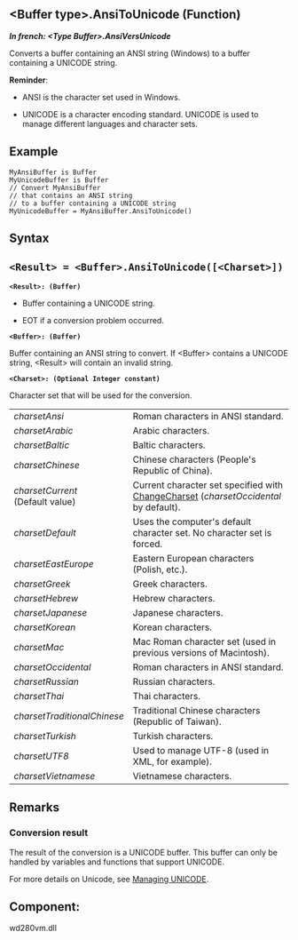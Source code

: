 
## &lt;Buffer type&gt;.AnsiToUnicode (Function)

***In french: &lt;Type Buffer&gt;.AnsiVersUnicode***



<a name="XUse"></a>
<a name="Use"></a>
<a name="description"></a>
Converts a buffer containing an ANSI string (Windows) to a buffer containing a UNICODE string.

**Reminder**: 

- ANSI is the character set used in Windows.

- UNICODE is a character encoding standard. UNICODE is used to manage different languages and character sets.







<a name="Example1"></a>
<a name="sample_code"></a>

## Example


```wl
MyAnsiBuffer is Buffer
MyUnicodeBuffer is Buffer
// Convert MyAnsiBuffer
// that contains an ANSI string
// to a buffer containing a UNICODE string
MyUnicodeBuffer = MyAnsiBuffer.AnsiToUnicode()
```


<a name="Example2"></a>

<a name="XSYNTAX"></a>
<a name="SYNTAX1"></a>

## Syntax
<a name="SYNTAX2"></a>

`<Result> = <Buffer>.AnsiToUnicode([<Charset>])`
---

**`<Result>: (Buffer)`**



- Buffer containing a UNICODE string. 

- EOT if a conversion problem occurred.




**`<Buffer>: (Buffer)`**

Buffer containing an ANSI string to convert. If &lt;Buffer&gt; contains a UNICODE string, &lt;Result&gt; will contain an invalid string.

**`<Charset>: (Optional Integer constant)`**

Character set that will be used for the conversion.


|   |   |
| --- | --- |
| *charsetAnsi* | Roman characters in ANSI standard. |
| *charsetArabic* | Arabic characters. |
| *charsetBaltic* | Baltic characters. |
| *charsetChinese* | Chinese characters (People's Republic of China). |
| *charsetCurrent*<br>(Default value) | Current character set specified with [ChangeCharset](../WDLang1/3054001.md) (*charsetOccidental* by default). |
| *charsetDefault* | Uses the computer's default character set. No character set is forced. |
| *charsetEastEurope* | Eastern European characters (Polish, etc.). |
| *charsetGreek* | Greek characters. |
| *charsetHebrew* | Hebrew characters. |
| *charsetJapanese* | Japanese characters. |
| *charsetKorean* | Korean characters. |
| *charsetMac* | Mac Roman character set (used in previous versions of Macintosh). |
| *charsetOccidental* | Roman characters in ANSI standard. |
| *charsetRussian* | Russian characters. |
| *charsetThai* | Thai characters. |
| *charsetTraditionalChinese* | Traditional Chinese characters (Republic of Taiwan). |
| *charsetTurkish* | Turkish characters. |
| *charsetUTF8* | Used to manage UTF-8 (used in XML, for example). |
| *charsetVietnamese* | Vietnamese characters. |





<a name="NOTE0"></a>
<a name="NOTE0_1"></a>

## Remarks




### Conversion result
<a name="conversion_result_ELTPARAGRAPHE000363"></a>

The result of the conversion is a UNICODE buffer. This buffer can only be handled by variables and functions that support UNICODE.

For more details on Unicode, see [Managing UNICODE](../WDLang1/3024020.md).
<a name="NOTE0_2"></a>
<a name="NOTE0_3"></a>

<a name="XComponent"></a>

## Component:
wd280vm.dll
